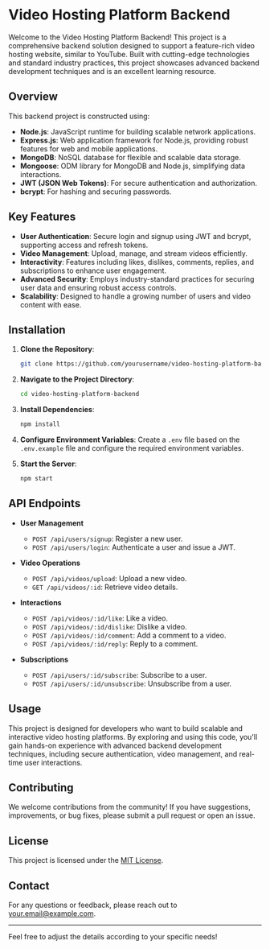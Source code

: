 
# **Video Hosting Platform Backend**

Welcome to the Video Hosting Platform Backend! This project is a comprehensive backend solution designed to support a feature-rich video hosting website, similar to YouTube. Built with cutting-edge technologies and standard industry practices, this project showcases advanced backend development techniques and is an excellent learning resource.

## **Overview**

This backend project is constructed using:

- **Node.js**: JavaScript runtime for building scalable network applications.
- **Express.js**: Web application framework for Node.js, providing robust features for web and mobile applications.
- **MongoDB**: NoSQL database for flexible and scalable data storage.
- **Mongoose**: ODM library for MongoDB and Node.js, simplifying data interactions.
- **JWT (JSON Web Tokens)**: For secure authentication and authorization.
- **bcrypt**: For hashing and securing passwords.

## **Key Features**

- **User Authentication**: Secure login and signup using JWT and bcrypt, supporting access and refresh tokens.
- **Video Management**: Upload, manage, and stream videos efficiently.
- **Interactivity**: Features including likes, dislikes, comments, replies, and subscriptions to enhance user engagement.
- **Advanced Security**: Employs industry-standard practices for securing user data and ensuring robust access controls.
- **Scalability**: Designed to handle a growing number of users and video content with ease.

## **Installation**

1. **Clone the Repository**:

    ```bash
    git clone https://github.com/yourusername/video-hosting-platform-backend.git
    ```

2. **Navigate to the Project Directory**:

    ```bash
    cd video-hosting-platform-backend
    ```

3. **Install Dependencies**:

    ```bash
    npm install
    ```

4. **Configure Environment Variables**: Create a `.env` file based on the `.env.example` file and configure the required environment variables.

5. **Start the Server**:

    ```bash
    npm start
    ```

## **API Endpoints**

- **User Management**
  - `POST /api/users/signup`: Register a new user.
  - `POST /api/users/login`: Authenticate a user and issue a JWT.

- **Video Operations**
  - `POST /api/videos/upload`: Upload a new video.
  - `GET /api/videos/:id`: Retrieve video details.

- **Interactions**
  - `POST /api/videos/:id/like`: Like a video.
  - `POST /api/videos/:id/dislike`: Dislike a video.
  - `POST /api/videos/:id/comment`: Add a comment to a video.
  - `POST /api/videos/:id/reply`: Reply to a comment.

- **Subscriptions**
  - `POST /api/users/:id/subscribe`: Subscribe to a user.
  - `POST /api/users/:id/unsubscribe`: Unsubscribe from a user.

## **Usage**

This project is designed for developers who want to build scalable and interactive video hosting platforms. By exploring and using this code, you'll gain hands-on experience with advanced backend development techniques, including secure authentication, video management, and real-time user interactions.

## **Contributing**

We welcome contributions from the community! If you have suggestions, improvements, or bug fixes, please submit a pull request or open an issue.

## **License**

This project is licensed under the [MIT License](LICENSE).

## **Contact**

For any questions or feedback, please reach out to [your.email@example.com](mailto:your.email@example.com).

---

Feel free to adjust the details according to your specific needs!
